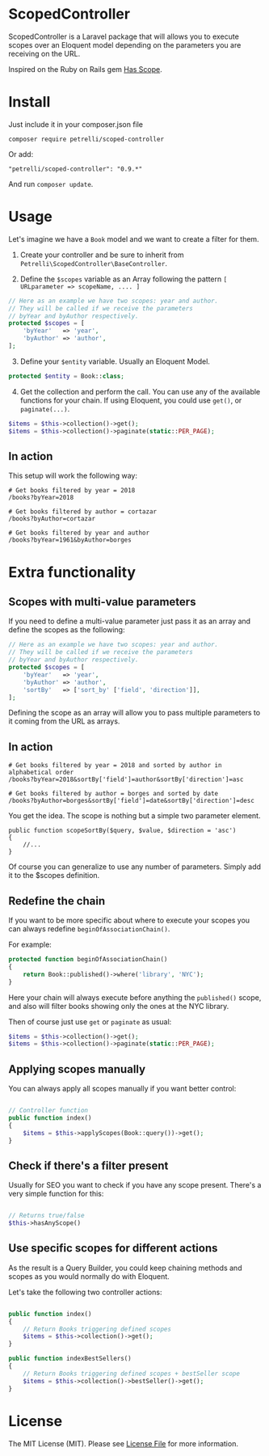 # ScopedController

ScopedController is a Laravel package that will allows you to execute scopes over an Eloquent model depending on the parameters you are receiving on the URL.

Inspired on the Ruby on Rails gem [Has Scope](https://github.com/plataformatec/has_scope).

# Install

Just include it in your composer.json file

```
composer require petrelli/scoped-controller
```

Or add:

```
"petrelli/scoped-controller": "0.9.*"
```

And run `composer update`.


# Usage

Let's imagine we have a `Book` model and we want to create a filter for them.

1. Create your controller and be sure to inherit from `Petrelli\ScopedController\BaseController`.

2. Define the `$scopes` variable as an Array following the pattern `[ URLparameter => scopeName, .... ]`

```php
// Here as an example we have two scopes: year and author.
// They will be called if we receive the parameters
// byYear and byAuthor respectively.
protected $scopes = [
    'byYear'   => 'year',
    'byAuthor' => 'author',
];
```

3. Define your `$entity` variable. Usually an Eloquent Model.

```php
protected $entity = Book::class;
```

4. Get the collection and perform the call. You can use any of the available functions for your chain. If using Eloquent, you could use `get()`, or `paginate(...)`.

```php
$items = $this->collection()->get();
$items = $this->collection()->paginate(static::PER_PAGE);

```

## In action

This setup will work the following way:

```
# Get books filtered by year = 2018
/books?byYear=2018

# Get books filtered by author = cortazar
/books?byAuthor=cortazar

# Get books filtered by year and author
/books?byYear=1961&byAuthor=borges

```

# Extra functionality

## Scopes with multi-value parameters

If you need to define a multi-value parameter just pass it as an array and define the scopes as the following:


```php
// Here as an example we have two scopes: year and author.
// They will be called if we receive the parameters
// byYear and byAuthor respectively.
protected $scopes = [
    'byYear'   => 'year',
    'byAuthor' => 'author',
    'sortBy'   => ['sort_by' ['field', 'direction']],
];
```

Defining the scope as an array will allow you to pass multiple parameters to it coming from the URL as arrays.


## In action


```
# Get books filtered by year = 2018 and sorted by author in alphabetical order
/books?byYear=2018&sortBy['field']=author&sortBy['direction']=asc

# Get books filtered by author = borges and sorted by date
/books?byAuthor=borges&sortBy['field']=date&sortBy['direction']=desc
```

You get the idea. The scope is nothing but a simple two parameter element.

```
public function scopeSortBy($query, $value, $direction = 'asc')
{
    //...
}
```

Of course you can generalize to use any number of parameters. Simply add it to the $scopes definition.



## Redefine the chain

If you want to be more specific about where to execute your scopes you can always redefine  `beginOfAssociationChain()`.


For example:


```php
protected function beginOfAssociationChain()
{
    return Book::published()->where('library', 'NYC');
}
```

Here your chain will always execute before anything the `published()` scope, and also will filter books showing only the ones at the NYC library.

Then of course just use `get` or `paginate` as usual:

```php
$items = $this->collection()->get();
$items = $this->collection()->paginate(static::PER_PAGE);

```

## Applying scopes manually

You can always apply all scopes manually if you want better control:

```php

// Controller function
public function index()
{
    $items = $this->applyScopes(Book::query())->get();
}

```

## Check if there's a filter present

Usually for SEO you want to check if you have any scope present. There's a very simple function for this:

```php

// Returns true/false
$this->hasAnyScope()

```

## Use specific scopes for different actions

As the result is a Query Builder, you could keep chaining methods and scopes as you would normally do with Eloquent.

Let's take the following two controller actions:


```php

public function index()
{
    // Return Books triggering defined scopes
    $items = $this->collection()->get();
}

public function indexBestSellers()
{
    // Return Books triggering defined scopes + bestSeller scope
    $items = $this->collection()->bestSeller()->get();
}
```


# License

The MIT License (MIT). Please see [License File](LICENSE.md) for more information.
